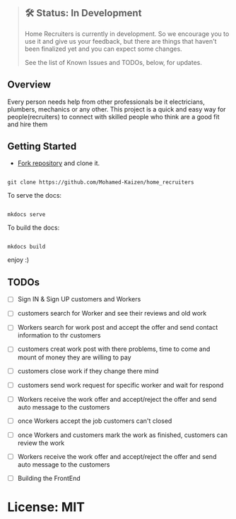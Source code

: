 > ## 🛠 Status: In Development
> Home Recruiters is currently in development. So we encourage you to use it and give us your feedback, but there are things that haven't been finalized yet and you can expect some changes.
>
> See the list of Known Issues and TODOs, below, for updates.

## Overview

Every person needs help from other professionals be it electricians, plumbers, mechanics or any other. This project is a quick and easy way for people(recruiters) to connect with skilled people who think are a good fit and hire them

## Getting Started

* [Fork repository][Home Recruiters] and clone it.

```shell tab="Shell or CMD"

git clone https://github.com/Mohamed-Kaizen/home_recruiters
```

To serve the docs:

``` shell tab="Shell or CMD"

mkdocs serve
```

To build the docs:

``` shell tab="Shell or CMD"

mkdocs build
```

enjoy :)


## TODOs

- [ ] Sign IN & Sign UP customers and Workers 
- [ ] customers search for Worker and see their reviews and old work
- [ ] Workers search for work post and accept the offer and send contact information to thr customers
- [ ] customers creat work post with there problems, time to come and mount of money they are willing to pay
- [ ] customers close work if they change there mind
- [ ] customers send work request for specific worker and wait for respond
- [ ] Workers receive the work offer and accept/reject the offer and send auto message to the customers
- [ ] once Workers accept the job customers can't closed
- [ ] once Workers and customers mark the work as finished, customers can review the work
- [ ] Workers receive the work offer and accept/reject the offer and send auto message to the customers
- [ ] Building the FrontEnd


# License: MIT


[Home Recruiters]: https://github.com/Mohamed-Kaizen/home_recruiters
